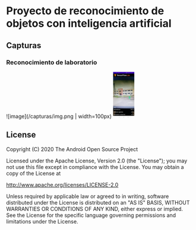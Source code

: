 # Proyecto de reconocimiento de objetos con inteligencia artificial

## Capturas
### Reconocimiento de laboratorio
  ![image](/capturas/img.png | width=100px)
<img alt="Fiber" height="125" src="/capturas/img.png">


## License

 Copyright (C) 2020 The Android Open Source Project
 
 Licensed under the Apache License, Version 2.0 (the "License");
 you may not use this file except in compliance with the License.
 You may obtain a copy of the License at

http://www.apache.org/licenses/LICENSE-2.0
 
 Unless required by applicable law or agreed to in writing, software
 distributed under the License is distributed on an "AS IS" BASIS,
 WITHOUT WARRANTIES OR CONDITIONS OF ANY KIND, either express or implied.
 See the License for the specific language governing permissions and
 limitations under the License.
